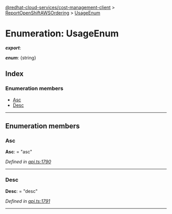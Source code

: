 [@redhat-cloud-services/cost-management-client](../README.md) > [ReportOpenShiftAWSOrdering](../modules/reportopenshiftawsordering.md) > [UsageEnum](../enums/reportopenshiftawsordering.usageenum.md)

# Enumeration: UsageEnum

*__export__*: 

*__enum__*: {string}

## Index

### Enumeration members

* [Asc](reportopenshiftawsordering.usageenum.md#asc)
* [Desc](reportopenshiftawsordering.usageenum.md#desc)

---

## Enumeration members

<a id="asc"></a>

###  Asc

**Asc**:  = "asc"

*Defined in [api.ts:1790](https://github.com/karelhala/javascript-clients/blob/master/packages/cost-management/api.ts#L1790)*

___
<a id="desc"></a>

###  Desc

**Desc**:  = "desc"

*Defined in [api.ts:1791](https://github.com/karelhala/javascript-clients/blob/master/packages/cost-management/api.ts#L1791)*

___

